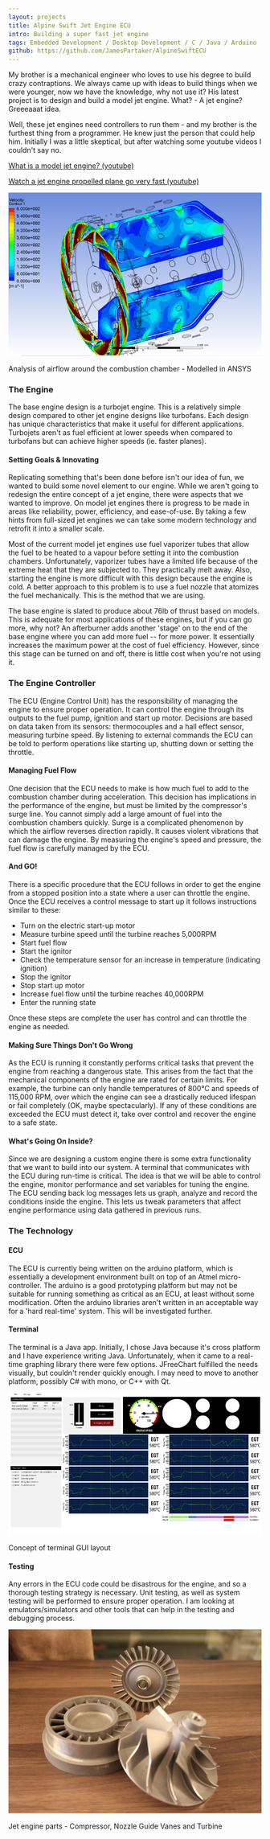 ```yaml
---
layout: projects
title: Alpine Swift Jet Engine ECU
intro: Building a super fast jet engine
tags: Embedded Development / Desktop Development / C / Java / Arduino
github: https://github.com/JamesPartaker/AlpineSwiftECU
---
```


My brother is a mechanical engineer who loves to use his degree to build crazy contraptions. We always came up with ideas to build things when we were younger, now we have the knowledge, why not use it? His latest project is to design and build a model jet engine. What? - A jet engine? Greeeaaat idea.

Well, these jet engines need controllers to run them - and my brother is the furthest thing from a programmer. He knew just the person that could help him. Initially I was a little skeptical, but after watching some youtube videos I couldn't say no.

[What is a model jet engine? (youtube)](http://www.youtube.com/watch?v=d5OiUAqEOmk)

[Watch a jet engine propelled plane go very fast (youtube)](http://www.youtube.com/watch?v=dTHWBSluUjU)

![Jet Engine Analysis](/images/as_analysis.jpg)
<div class="caption">Analysis of airflow around the combustion chamber - Modelled in ANSYS</div>

### The Engine

The base engine design is a turbojet engine. This is a relatively simple design compared to other jet engine designs like turbofans. Each design has unique characteristics that make it useful for different applications. Turbojets aren't as fuel efficient at lower speeds when compared to turbofans but can achieve higher speeds (ie. faster planes).

#### Setting Goals &amp; Innovating

Replicating something that's been done before isn't our idea of fun, we wanted to build some novel element to our engine. While we aren't going to redesign the entire concept of a jet engine, there were aspects that we wanted to improve. On model jet engines there is progress to be made in areas like reliability, power, efficiency, and ease-of-use. By taking a few hints from full-sized jet engines we can take some modern technology and retrofit it into a smaller scale.

Most of the current model jet engines use fuel vaporizer tubes that allow the fuel to be heated to a vapour before setting it into the combustion chambers. Unfortunately, vaporizer tubes have a limited life because of the extreme heat that they are subjected to. They practically melt away. Also, starting the engine is more difficult with this design because the engine is cold. A better approach to this problem is to use a fuel nozzle that atomizes the fuel mechanically.  This is the method that we are using.

The base engine is slated to produce about 76lb of thrust based on models. This is adequate for most applications of these engines, but if you can go more, why not? An afterburner adds another 'stage' on to the end of the base engine where you can add more fuel -- for more power. It essentially increases the maximum power at the cost of fuel efficiency. However, since this stage can be turned on and off, there is little cost when you're not using it.  

### The Engine Controller

The ECU (Engine Control Unit) has the responsibility of managing the engine to ensure proper operation. It can control the engine through its outputs to the fuel pump, ignition and start up motor. Decisions are based on data taken from its sensors: thermocouples and a hall effect sensor, measuring turbine speed. By listening to external commands the ECU can be told to perform operations like starting up, shutting down or setting the throttle.

#### Managing Fuel Flow

One decision that the ECU needs to make is how much fuel to add to the combustion chamber during acceleration. This decision has implications in the performance of the engine, but must be limited by the compressor's surge line. You cannot simply add a large amount of fuel into the combustion chambers quickly. Surge is a complicated phenomenon by which the airflow reverses direction rapidly. It causes violent vibrations that can damage the engine. By measuring the engine's speed and pressure, the fuel flow is carefully managed by the ECU.

#### And GO!

There is a specific procedure that the ECU follows in order to get the engine from a stopped position into a state where a user can throttle the engine. Once the ECU receives a control message to start up it follows instructions similar to these:
- Turn on the electric start-up motor
- Measure turbine speed until the turbine reaches 5,000RPM
- Start fuel flow
- Start the ignitor
- Check the temperature sensor for an increase in temperature (indicating ignition)
- Stop the ignitor
- Stop start up motor
- Increase fuel flow until the turbine reaches 40,000RPM
- Enter the running state

Once these steps are complete the user has control and can throttle the engine as needed.

#### Making Sure Things Don't Go Wrong

As the ECU is running it constantly performs critical tasks that prevent the engine from reaching a dangerous state. This arises from the fact that the mechanical components of the engine are rated for certain limits. For example, the turbine can only handle temperatures of 800°C and speeds of 115,000 RPM, over which the engine can see a drastically reduced lifespan or fail completely (OK, maybe spectacularly). If any of these conditions are exceeded the ECU must detect it, take over control and recover the engine to a safe state.

#### What's Going On Inside?

Since we are designing a custom engine there is some extra functionality that we want to build into our system. A terminal that communicates with the ECU during run-time is critical. The idea is that we will be able to control the engine, monitor performance and set variables for tuning the engine. The ECU sending back log messages lets us graph, analyze and record the conditions inside the engine. This lets us tweak parameters that affect engine performance using data gathered in previous runs. 

### The Technology

#### ECU

The ECU is currently being written on the arduino platform, which is essentially a development environment built on top of an Atmel micro-controller. The arduino is a good prototyping platform but may not be suitable for running something as critical as an ECU, at least without some modification. Often the arduino libraries aren't written in an acceptable way for a 'hard real-time' system. This will be investigated further.

#### Terminal

The terminal is a Java app. Initially, I chose Java because it's cross platform and I have experience writing Java. Unfortunately, when it came to a real-time graphing library there were few options. JFreeChart fulfilled the needs visually, but couldn't render quickly enough. I may need to move to another platform, possibly C\# with mono, or C++ with Qt.

![Alpine Swift ECU Terminal](/images/as_terminal_gui.png)
<div class="caption">Concept of terminal GUI layout</div>

#### Testing
Any errors in the ECU code could be disastrous for the engine, and so a thorough testing strategy is necessary. Unit testing, as well as system testing will be performed to ensure proper operation. I am looking at emulators/simulators and other tools that can help in the testing and debugging process. 


![Jet Engine Analysis](/images/as_parts.jpg)
<div class="caption">Jet engine parts - Compressor, Nozzle Guide Vanes and Turbine</div>
